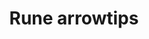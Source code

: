---
layout: item
title: Rune arrowtips
item-id: 44
datatable: true
id: 44
name: "Rune arrowtips"
members: true
lowalch: 80
highalch: 120
examine: "I can make some arrows with these."
monsters:
  - id: 8610
    name: "Wyrm"
    members: true
    combat_level: 99
    wiki_url: "https://oldschool.runescape.wiki/w/Wyrm#Idle"
    drops:
      - quantity: "8-12"
        rarity: 0.02631578947368421
        drop_requirements: null
  - id: 10398
    name: "Shadow Wyrm"
    members: true
    combat_level: 267
    wiki_url: "https://oldschool.runescape.wiki/w/Shadow_Wyrm"
    drops:
      - quantity: "8-12"
        rarity: 0.02631578947368421
        drop_requirements: null
---